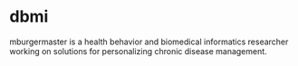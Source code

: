 # dbmi

mburgermaster is a health behavior and biomedical informatics researcher working on solutions for personalizing chronic disease management.
